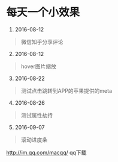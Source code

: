# 每天一个小效果

1. 2016-08-12
> 微信知乎分享评论

2. 2016-08-12
> hover图片缩放

3. 2016-08-22
> 测试点击跳转到APP的苹果提供的meta

4. 2016-08-26
> 测试属性劫持

5. 2016-09-07
> 滚动进度条

http://im.qq.com/macqq/    qq下载
